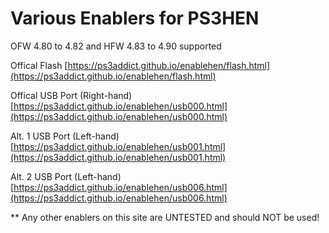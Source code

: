 # Various Enablers for PS3HEN

OFW 4.80 to 4.82 and HFW 4.83 to 4.90 supported

Offical Flash [https://ps3addict.github.io/enablehen/flash.html](https://ps3addict.github.io/enablehen/flash.html)

Offical USB Port (Right-hand) [https://ps3addict.github.io/enablehen/usb000.html](https://ps3addict.github.io/enablehen/usb000.html)

Alt. 1 USB Port (Left-hand) [https://ps3addict.github.io/enablehen/usb001.html](https://ps3addict.github.io/enablehen/usb001.html)

Alt. 2 USB Port (Left-hand) [https://ps3addict.github.io/enablehen/usb006.html](https://ps3addict.github.io/enablehen/usb006.html)

** Any other enablers on this site are UNTESTED and should NOT be used!
